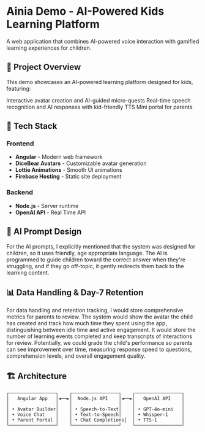 # Ainia Demo - AI-Powered Kids Learning Platform

A web application that combines AI-powered voice interaction with gamified learning experiences for children.


## 🎯 Project Overview

This demo showcases an AI-powered learning platform designed for kids, featuring:

Interactive avatar creation and AI-guided micro-quests
Real-time speech recognition and AI responses with kid-friendly TTS
Mini portal for parents

## 🚀 Tech Stack

### Frontend
- **Angular** - Modern web framework
- **DiceBear Avatars** - Customizable avatar generation
- **Lottie Animations** - Smooth UI animations
- **Firebase Hosting** - Static site deployment

### Backend
- **Node.js** - Server runtime
- **OpenAI API** - Real Time API

## 🤖 AI Prompt Design

For the AI prompts, I explicitly mentioned that the system was designed for children, so it uses friendly, age appropriate language. The AI is programmed to guide children toward the correct answer when they're struggling, and if they go off-topic, it gently redirects them back to the learning content.

## 📊 Data Handling & Day-7 Retention

For data handling and retention tracking, I would store comprehensive metrics for parents to review. The system would show the avatar the child has created and track how much time they spent using the app, distinguishing between idle time and active engagement. It would store the number of learning events completed and keep transcripts of interactions for review. Potentially, we could grade the child's performance so parents can see improvement over time, measuring response speed to questions, comprehension levels, and overall engagement quality.

## 🏗️ Architecture

```
┌─────────────────┐    ┌─────────────────┐    ┌─────────────────┐
│   Angular App   │◄──►│  Node.js API    │◄──►│   OpenAI API    │
│                 │    │                 │    │                 │
│ • Avatar Builder│    │ • Speech-to-Text│    │ • GPT-4o-mini   │
│ • Voice Chat    │    │ • Text-to-Speech│    │ • Whisper-1     │
│ • Parent Portal │    │ • Chat Completions│  │ • TTS-1         │
└─────────────────┘    └─────────────────┘    └─────────────────┘
```